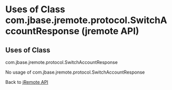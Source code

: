 # Uses of Class com.jbase.jremote.protocol.SwitchAccountResponse (jremote API)

<PageHeader />

## Uses of Class
com.jbase.jremote.protocol.SwitchAccountResponse

No usage of com.jbase.jremote.protocol.SwitchAccountResponse

Back to [jRemote API](../../../../jremote-api/README.md)



  
<PageFooter />
